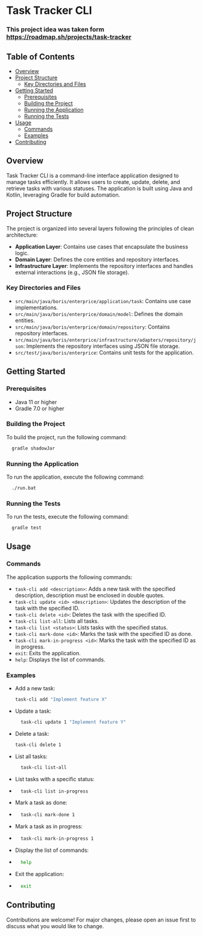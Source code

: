 # Task Tracker CLI

### This project idea was taken form https://roadmap.sh/projects/task-tracker  

## Table of Contents
- [Overview](#overview)
- [Project Structure](#project-structure)
    - [Key Directories and Files](#key-directories-and-files)
- [Getting Started](#getting-started)
    - [Prerequisites](#prerequisites)
    - [Building the Project](#building-the-project)
    - [Running the Application](#running-the-application)
    - [Running the Tests](#running-the-tests)
- [Usage](#usage)
    - [Commands](#commands)
    - [Examples](#examples)
- [Contributing](#contributing)

## Overview
Task Tracker CLI is a command-line interface application designed to manage tasks efficiently. It allows users to create, update, delete, and retrieve tasks with various statuses. The application is built using Java and Kotlin, leveraging Gradle for build automation.

## Project Structure
The project is organized into several layers following the principles of clean architecture:

- **Application Layer**: Contains use cases that encapsulate the business logic.
- **Domain Layer**: Defines the core entities and repository interfaces.
- **Infrastructure Layer**: Implements the repository interfaces and handles external interactions (e.g., JSON file storage).

### Key Directories and Files
- `src/main/java/boris/enterprice/application/task`: Contains use case implementations.
- `src/main/java/boris/enterprice/domain/model`: Defines the domain entities.
- `src/main/java/boris/enterprice/domain/repository`: Contains repository interfaces.
- `src/main/java/boris/enterprice/infrastructure/adapters/repository/json`: Implements the repository interfaces using JSON file storage.
- `src/test/java/boris/enterprice`: Contains unit tests for the application.

## Getting Started

### Prerequisites
- Java 11 or higher
- Gradle 7.0 or higher

### Building the Project
To build the project, run the following command:

```sh
  gradle shadowJar
```

### Running the Application
To run the application, execute the following command:

```sh
  ./run.bat
```

### Running the Tests
To run the tests, execute the following command:

```sh
  gradle test
```

## Usage

### Commands
The application supports the following commands:

- `task-cli add <description>`: Adds a new task with the specified description, description must be enclosed in double quotes.
- `task-cli update <id> <description>`: Updates the description of the task with the specified ID.
- `task-cli delete <id>`: Deletes the task with the specified ID.
- `task-cli list-all`: Lists all tasks.
- `task-cli list <status>`: Lists tasks with the specified status.
- `task-cli mark-done <id>`: Marks the task with the specified ID as done.
- `task-cli mark-in-progress <id>`: Marks the task with the specified ID as in progress. 
- `exit`: Exits the application.
- `help`: Displays the list of commands.

### Examples
- Add a new task:
  ```sh
  task-cli add "Implement feature X"
  ```
- Update a task:
  ```sh
    task-cli update 1 "Implement feature Y"
    ```
- Delete a task:
  ```sh
  task-cli delete 1
  ```
- List all tasks:
  ```sh
    task-cli list-all
    ```
- List tasks with a specific status:
- ```sh
    task-cli list in-progress
    ```
- Mark a task as done:
- ```sh
    task-cli mark-done 1
    ```
- Mark a task as in progress:
- ```sh
    task-cli mark-in-progress 1
    ```
- Display the list of commands:
- ```sh
    help
    ```
- Exit the application:
- ```sh
    exit
    ```
  
## Contributing
Contributions are welcome! For major changes, please open an issue first to discuss what you would like to change.
  
